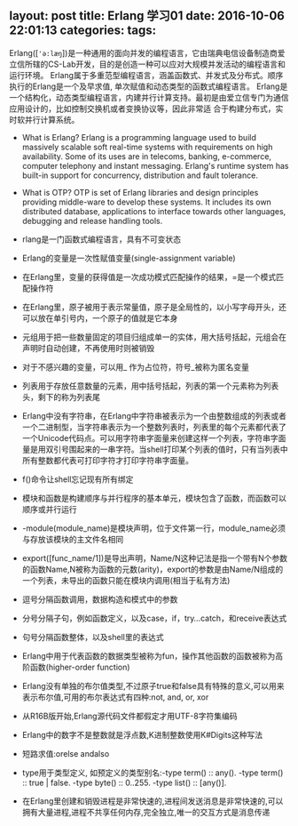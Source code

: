 layout: post
title: Erlang 学习01
date: 2016-10-06 22:01:13
categories:
tags:
---

Erlang([`'ə:læŋ`])是一种通用的面向并发的编程语言，它由瑞典电信设备制造商爱立信所辖的CS-Lab开发，目的是创造一种可以应对大规模并发活动的编程语言和运行环境。
Erlang属于多重范型编程语言，涵盖函数式、并发式及分布式。顺序执行的Erlang是一个及早求值, 单次赋值和动态类型的函数式编程语言。
Erlang是一个结构化，动态类型编程语言，内建并行计算支持。最初是由爱立信专门为通信应用设计的，比如控制交换机或者变换协议等，因此非常适 合于构建分布式，实时软并行计算系统。

<!-- more -->


* What is Erlang?
Erlang is a programming language used to build massively scalable soft real-time systems with requirements on high availability. Some of its uses are in telecoms, banking, e-commerce, computer telephony and instant messaging. Erlang's runtime system has built-in support for concurrency, distribution and fault tolerance.

* What is OTP?
OTP is set of Erlang libraries and design principles providing middle-ware to develop these systems. It includes its own distributed database, applications to interface towards other languages, debugging and release handling tools.


* rlang是一门函数式编程语言，具有不可变状态
* Erlang的变量是一次性赋值变量(single-assignment variable)
* 在Erlang里，变量的获得值是一次成功模式匹配操作的结果，=是一个模式匹配操作符
* 在Erlang里，原子被用于表示常量值，原子是全局性的，以小写字母开头，还可以放在单引号内，一个原子的值就是它本身
* 元组用于把一些数量固定的项目归组成单一的实体，用大括号括起，元组会在声明时自动创建，不再使用时则被销毁
* 对于不感兴趣的变量，可以用_ 作为占位符，符号_被称为匿名变量
* 列表用于存放任意数量的元素，用中括号括起，列表的第一个元素称为列表头，剩下的称为列表尾
* Erlang中没有字符串，在Erlang中字符串被表示为一个由整数组成的列表或者一个二进制型，当字符串表示为一个整数列表时，列表里的每个元素都代表了一个Unicode代码点。可以用字符串字面量来创建这样一个列表，字符串字面量是用双引号围起来的一串字符。当shell打印某个列表的值时，只有当列表中所有整数都代表可打印字符才打印字符串字面量。
* f()命令让shell忘记现有所有绑定
* 模块和函数是构建顺序与并行程序的基本单元，模块包含了函数，而函数可以顺序或并行运行
* -module(module_name)是模块声明，位于文件第一行，module_name必须与存放该模块的主文件名相同
* export([func_name/1])是导出声明，Name/N这种记法是指一个带有N个参数的函数Name,N被称为函数的元数(arity)，export的参数是由Name/N组成的一个列表，未导出的函数只能在模块内调用(相当于私有方法)
* 逗号分隔函数调用，数据构造和模式中的参数
* 分号分隔子句，例如函数定义，以及case，if，try…catch，和receive表达式
* 句号分隔函数整体，以及shell里的表达式
* Erlang中用于代表函数的数据类型被称为fun，操作其他函数的函数被称为高阶函数(higher-order function)
* Erlang没有单独的布尔值类型,不过原子true和false具有特殊的意义,可以用来表示布尔值,可用的布尔表达式有四种:not, and, or, xor
* 从R16B版开始,Erlang源代码文件都假定才用UTF-8字符集编码
* Erlang中的数字不是整数就是浮点数,K进制整数使用K#Digits这种写法
* 短路求值:orelse andalso
* type用于类型定义, 如预定义的类型别名:-type term() :: any(). -type term() :: true | false. -type byte() :: 0..255. -type list() :: [any()].
* 在Erlang里创建和销毁进程是非常快速的,进程间发送消息是非常快速的,可以拥有大量进程,进程不共享任何内存,完全独立,唯一的交互方式是消息传递
